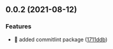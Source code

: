 ## 0.0.2 (2021-08-12)


### Features

* 🎸 added commitlint package ([1711ddb](https://github.com/AlexRogalskiy/weather-sprites/commit/1711ddb2fdba361b532631709d2a0d376519b72a))




